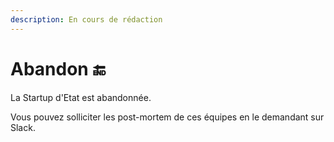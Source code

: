 ```yaml
---
description: En cours de rédaction
---
```


# Abandon 🔚

La Startup d'Etat est abandonnée.

Vous pouvez solliciter les post-mortem de ces équipes en le demandant sur Slack.

